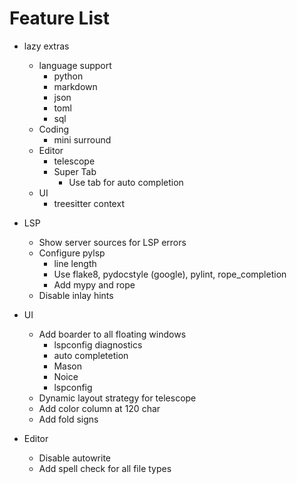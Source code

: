 # Feature List

- lazy extras
  - language support
    - python
    - markdown
    - json
    - toml
    - sql
  - Coding
    - mini surround
  - Editor
    - telescope
    - Super Tab
      - Use tab for auto completion
  - UI
    - treesitter context

- LSP
  - Show server sources for LSP errors
  - Configure pylsp
    - line length
    - Use flake8, pydocstyle (google), pylint, rope_completion
    - Add mypy and rope
  - Disable inlay hints

- UI
  - Add boarder to all floating windows
    - lspconfig diagnostics
    - auto completetion
    - Mason
    - Noice
    - lspconfig
  - Dynamic layout strategy for telescope
  - Add color column at 120 char
  - Add fold signs

- Editor
  - Disable autowrite
  - Add spell check for all file types
